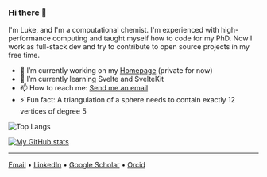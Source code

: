 ### Hi there 👋

I'm Luke, and I'm a computational chemist. I'm experienced with high-performance computing and taught myself how to code for my PhD. Now I work as full-stack dev and try to contribute to open source projects in my free time.

- 🔭 I’m currently working on my [Homepage](https://github.com/Trombach/homepage) (private for now)
- 🌱 I’m currently learning Svelte and SvelteKit
- 📫 How to reach me: [Send me an email](mailto:contact@lukastrombach.dev?subject=[GitHub])
- ⚡ Fun fact: A triangulation of a sphere needs to contain exactly 12 vertices of degree 5

![Top Langs](https://exp.gh-stats.lukastrombach.dev/api/top-langs/?username=Trombach&layout=donut&private=true&theme=vue-dark&role=OWNER,COLLABORATOR,ORGANIZATION_MEMBER)

[![My GitHub stats](https://gh-stats.lukastrombach.dev/api?username=Trombach&count_private=true&show_icons=true&theme=vue-dark&include_all_commits=true&hide=stars)](https://github.com/anuraghazra/github-readme-stats)

---
[Email](mailto:contact@lukastrombach.dev?subject=[GitHub]) &#8226; [LinkedIn](https://www.linkedin.com/in/lukas-trombach/) &#8226; [Google Scholar](https://scholar.google.co.nz/citations?user=XixhlQ4AAAAJ&hl=en) &#8226; [Orcid](https://orcid.org/0000-0001-5316-9967)
